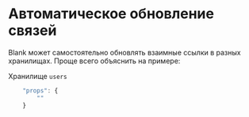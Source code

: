 # Автоматическое обновление связей

Blank может самостоятельно обновлять взаимные ссылки в разных хранилищах. Проще всего объяснить на примере:

Хранилище `users`
```Javascript
    "props": {
        ""
    }
```